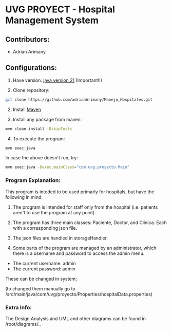 # UVG PROYECT - Hospital Management System

## Contributors:
- Adrian Arimany 


## Configurations:
1. Have version: [java version 21](https://www.oracle.com/java/technologies/downloads/) (Important!!)

2. Clone repository:

```bash
git clone https://github.com/adrianArimany/Manejo_Hospitales.git 
```

2. Install [Maven](https://maven.apache.org/install.html)

3. Install any package from maven:

```bash
mvn clean install -DskipTests
```

4. To execute the program:

```bash
mvn exec:java
```

In case the above doesn't run, try:

```bash
mvn exec:java -Dexec.mainClass="com.uvg.proyecto.Main"
```

### Program Explanation:

This program is inteded to be used primarly for hospitals, but have the following in mind:
1. The program is intended for staff only from the hospital (i.e. patients aren't to use the program at any point).
2. The program has three main classes: Paciente, Doctor, and Clinica. Each with a corresponding json file.
3. The json files are handled in storageHandler.

4. Some parts of the program are managed by an administrator, which there is a username and password to access the admin menu. 
* The current username: admin
* The current password: admin

These can be changed in system; 

(to changed them manually go to /src/main/java/com/uvg/proyecto/Properties/hospitalData.properties)

### Extra Info:

The Design Analysis and UML and other diagrams can be found in /root/diagrams/..
